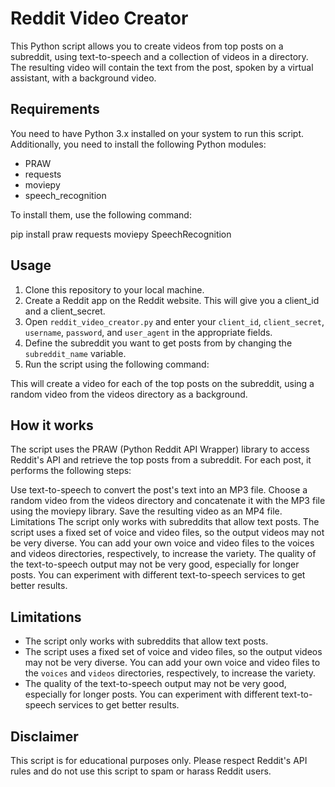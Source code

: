 # Reddit Video Creator
This Python script allows you to create videos from top posts on a subreddit, using text-to-speech and a collection of videos in a directory. The resulting video will contain the text from the post, spoken by a virtual assistant, with a background video.

## Requirements
You need to have Python 3.x installed on your system to run this script. Additionally, you need to install the following Python modules:

- PRAW
- requests
- moviepy
- speech_recognition

To install them, use the following command:

pip install praw requests moviepy SpeechRecognition


## Usage
1. Clone this repository to your local machine.
2. Create a Reddit app on the Reddit website. This will give you a client_id and a client_secret.
3. Open `reddit_video_creator.py` and enter your `client_id`, `client_secret`, `username`, `password`, and `user_agent` in the appropriate fields.
4. Define the subreddit you want to get posts from by changing the `subreddit_name` variable.
5. Run the script using the following command:


This will create a video for each of the top posts on the subreddit, using a random video from the videos directory as a background.

## How it works
The script uses the PRAW (Python Reddit API Wrapper) library to access Reddit's API and retrieve the top posts from a subreddit. For each post, it performs the following steps:

Use text-to-speech to convert the post's text into an MP3 file.
Choose a random video from the videos directory and concatenate it with the MP3 file using the moviepy library.
Save the resulting video as an MP4 file.
Limitations
The script only works with subreddits that allow text posts.
The script uses a fixed set of voice and video files, so the output videos may not be very diverse. You can add your own voice and video files to the voices and videos directories, respectively, to increase the variety.
The quality of the text-to-speech output may not be very good, especially for longer posts. You can experiment with different text-to-speech services to get better results.

## Limitations
- The script only works with subreddits that allow text posts.
- The script uses a fixed set of voice and video files, so the output videos may not be very diverse. You can add your own voice and video files to the `voices` and `videos` directories, respectively, to increase the variety.
- The quality of the text-to-speech output may not be very good, especially for longer posts. You can experiment with different text-to-speech services to get better results.

## Disclaimer
This script is for educational purposes only. Please respect Reddit's API rules and do not use this script to spam or harass Reddit users.
